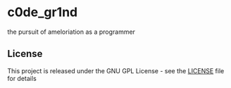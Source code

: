 # c0de_gr1nd
the pursuit of ameloriation as a programmer

## License
This project is released under the GNU GPL License - see the [LICENSE](LICENSE) file for details